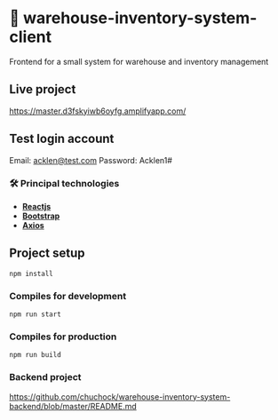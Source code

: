 # :ledger: warehouse-inventory-system-client

Frontend for a small system for warehouse and inventory management

## Live project
https://master.d3fskyiwb6oyfg.amplifyapp.com/

## Test login account
Email: acklen@test.com
Password: Acklen1#

### 🛠️ Principal technologies

- [**Reactjs**](https://reactjs.org/)
- [**Bootstrap**](https://getbootstrap.com/)
- [**Axios**](https://www.npmjs.com/package/axios)

## Project setup
```
npm install
```

### Compiles for development
```
npm run start
```

### Compiles for production
```
npm run build
```

### Backend project

https://github.com/chuchock/warehouse-inventory-system-backend/blob/master/README.md
